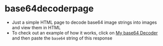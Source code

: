 # base64decoderpage

* Just a simple HTML page to decode base64 image strings into images and view them in HTML
* To check out an example of how it works, click on [My base64 Decoder](https://tutyamxx.github.io/base64decoderpage/) and then paste the `base64` string of this response 

